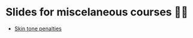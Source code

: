 # Slides for miscelaneous courses :teacher:

- [Skin tone penalties](https://woomora.github.io/courses/Skin-tone-penalties/skin_tone_penalties.html#1)
